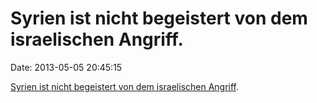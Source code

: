 Syrien ist nicht begeistert von dem israelischen Angriff.
=========================================================

Date: 2013-05-05 20:45:15

[Syrien ist nicht begeistert von dem israelischen
Angriff](http://edition.cnn.com/2013/05/05/world/meast/syria-violence/index.html?hpt=hp_t1).

